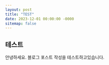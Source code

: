 ```yaml
---
layout: post
title: "TEST"
date: 2023-12-01 00:00:00 -0000
sitemap: false
---
```


## 테스트
안녕하세요. 블로그 포스트 작성을 테스트하고있습니다.
